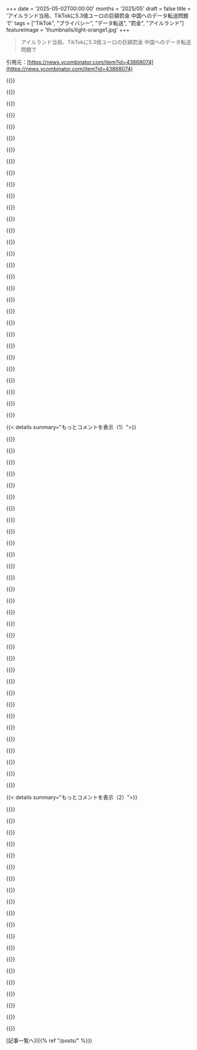 +++
date = '2025-05-02T00:00:00'
months = '2025/05'
draft = false
title = 'アイルランド当局、TikTokに5.3億ユーロの巨額罰金 中国へのデータ転送問題で'
tags = ["TikTok", "プライバシー", "データ転送", "罰金", "アイルランド"]
featureimage = 'thumbnails/light-orange1.jpg'
+++

> アイルランド当局、TikTokに5.3億ユーロの巨額罰金 中国へのデータ転送問題で

引用元：[https://news.ycombinator.com/item?id=43868074](https://news.ycombinator.com/item?id=43868074)




{{<matomeQuote body="「massive」って何基準よ？会社の収益に見合った罰金に慣れるべき時だろ。TikTokの去年の世界収益だけで200億ドルから260億ドルと推定されてるんだぜ。" userName="prof-dr-ir" createdAt="2025/05/02 10:59:15" color="#785bff">}}




{{<matomeQuote body="世界の収益がアイルランドが罰金課す管轄とどう関係あんの？俺はTikTokのファンでもユーザーでもないけど、他の大陸で稼いだお金はアイルランドに関係ないだろ。" userName="AlchemistCamp" createdAt="2025/05/02 11:01:55" color="">}}




{{<matomeQuote body="細かいけど、罰金は収益じゃなく利益（純利益）の割合にすべき。収益割合だと会社は破産する。世界の収益200億ドルで利益率20％と仮定すると利益40億ドル。罰金は世界利益の15％で、これはデカい。規制は曖昧で解釈次第なとこあるから、会社が遵守してると思っても違う判断されるし、複数の国が世界収益に罰金課すと重複して会社が破産する危険もあるって忘れないで。" userName="crazygringo" createdAt="2025/05/02 15:51:35" color="#38d3d3">}}




{{<matomeQuote body="罰金って、違法行為で得た利益より全然高くないと意味ないでしょ。TikTokがUSだけで100億ドル稼いでるなら、欧州の収益はそれより少ないはず。今回の罰金5.3億ユーロ（約6億ドル）って、欧州収益の少なくとも6％にあたる計算。これがズルして得た利益に見合う額かは知らないけど、全然甘い処分じゃないと思うよ。" userName="lolinder" createdAt="2025/05/02 11:51:32" color="#ff5733">}}




{{<matomeQuote body="てかさ、TikTokってこれでお金儲けしたってより、中国の諜報機関の一部として動いてるって言われてんじゃん。もしそうなら、世界全体でトントンなら罰金払い続けるの全然ヘーキだろうね。USでの利益をこれに使うんじゃない？" userName="lukeschlather" createdAt="2025/05/02 14:54:20" color="#ff5c5c">}}




{{<matomeQuote body="TikTokが他の普通アプリよりスパイツールだっていう証拠、まだ全然見たことないんだけど。ただ繰り返し言ってるだけじゃ本当にならないだろ。まあ、西側の諜報機関は信頼できる真実の情報源で、俺をスパイしたり嘘ついたりなんて絶対しないもんね。俺が悪かったわ！" userName="TechDebtDevin" createdAt="2025/05/02 16:25:47" color="">}}




{{<matomeQuote body="MetaとかGoogleとかMicrosoftがUS政府のためにスパイしないのに、TikTokだけ中国政府のためにスパイするなんて、誰も信じないと思うんだけど。これ明らかに二重基準だろ。" userName="SequoiaHope" createdAt="2025/05/02 16:36:21" color="">}}




{{<matomeQuote body="これ欧州ユーザーの件ね。欧州でビジネスするならGDPR守る義務あって、GDPRと同等の保護がない場所（中国とか）へのデータ転送は禁止。TikTokが欧州ユーザーデータを中国サーバーに送ったのが問題なんだ。アイルランドに管轄あるのはEUの”ワンストップショップ”制度でTikTokのEU本社がアイルランドだから。アイルランドがロビー活動で規制甘い国ってのもあるね。USへのデータ転送もCLOUD actとかで問題になることがある。" userName="noirscape" createdAt="2025/05/02 11:15:40" color="#ff5733">}}




{{<matomeQuote body="アイルランドの規制当局は、TikTokの欧州本社がアイルランドにあるからEUを代表して動いてるんだよ。旅行者がアイルランドで犯罪犯して『たった2週間しかいないから管轄ない』って言い張るみたいなもんだ。" userName="DrScientist" createdAt="2025/05/02 11:13:06" color="">}}




{{<matomeQuote body="罰金少ないのもそうだけど、時間かかりすぎなんだよ。もし言われてることが本当なら、中国は4年間EU市民の多くをスパイしてて、あと半年は続けられる（そして多分その後もやめない）状況で、結局一人当たり数ドル程度の罰金。USも遅いし、他の国は全然動いてない。結果として、敵対的な国が面白い動画使いながら、長い間、大した代償なしに大規模スパイ活動できちゃうってこと。" userName="tlb" createdAt="2025/05/02 13:27:09" color="#785bff">}}




{{<matomeQuote body="TikTokがお金の事気にしてると思う？あれプロパガンダ組織だよ。利益なんてクソほどどうでもいいんだよ。" userName="2OEH8eoCRo0" createdAt="2025/05/02 13:23:31" color="">}}




{{<matomeQuote body="Irelandが自国内で起きた犯罪で誰かを罰するのはいいけど、俺の疑問は、他大陸で稼いだ収益がなんでIrelandに関係あるんだってことだよ。君のアナロジーをもっと正確に言うと、Ireland人がゴミをポイ捨てした時より、New Yorkの給料を基準にして観光客に劇的に高い罰金を課すのと同じ感じだね。" userName="AlchemistCamp" createdAt="2025/05/02 14:43:24" color="">}}




{{<matomeQuote body="MetaやXも同じように厳しく調べられてるの？それともこれってChinaの妖怪扱い？" userName="hbarka" createdAt="2025/05/02 14:32:12" color="">}}




{{<matomeQuote body="だってさ、他の多くのテック企業と同じで、Tiktokは世界中の収益のほとんどを法人税率がめっちゃ低いIreland経由で送ってるんだよ。Tiktokが具体的にどうやってるかは知らないけど、大体の会社はIrishの会社に全てのIPを登録して、そこにライセンス料を払う形にしてるんだ。それが海外での利益全部になるようにね。だからIrishの規制当局は世界的にもすごい影響力を持ってて、外国企業のEU規制の入り口になることが多いんだよ。" userName="relistan" createdAt="2025/05/02 15:27:53" color="#ff33a1">}}




{{<matomeQuote body="なんでMaltaに住まないのか理由知ってる？EU加盟国だし、英語通じるし、Irelandで政治家を簡単に買収できるなら、人口55万人のMaltaならもっと簡単なはずでしょ。" userName="docdeek" createdAt="2025/05/02 11:33:37" color="">}}




{{<matomeQuote body="これは間違い。収益だけじゃ足りないよ。違反の範囲、期間、深刻さに基づいて、会社の総資産のかなりの割合を罰金にすべきだ。企業はユーザーデータを守らない。可能な限り低いコストで保管、隔離、保護してるだけ。意味のある結果がないと、責任ある慣行と説明責任を真剣に要求するまで、ユーザーデータの収集と拡散は増え続ける。会社が破産するリスクこそが、企業をちゃんと行動させるものだよ。罰則は企業にとって致命的であるべきだ。Microsoftみたいな巨大企業や適当な新しいスタートアップが同じ規制に従い、最低限の基準でユーザーデータを保護する必要があるなら、そして同じ程度の罰則を適用するなら、巨大企業が喜んで払うような恣意的に大きい罰金じゃなくて、行動に影響を与えられるんだ。大企業には弁護士チームがいて、実質的（時に明示的）に会計士やMBAホルダーと共謀して、製品やサービスを劣化させ、あらゆる収入を搾り取り、たまたま周辺の監視装置に遭遇した非顧客のデータまで搾取してる。個人データのプライバシーを守り、同意に基づかない追跡は全て制限する必要がある。一時性や基本的なセキュリティ基準を義務化する必要がある。これらの規制違反は企業にとって致命的になるようにし、経営陣には最低限の懲役刑を課すべきだ。これ未満だと、大企業は法を公然と、露骨に、繰り返して違反する。なぜなら、500億円多く稼ぎ、潜在的な競争相手を締め出せるなら、5億円や50億円の罰金なんて喜んで払うからね。これは実質的に、ユーザーデータを責任持って保管・管理できない巨大プラットフォームは、今の規模で運営を続けられなくなることを意味する。それは様々なサービスの断片化や分散化を意味し、独占を抑制し、市場の健全性を改善し、製品やサービスの進歩を促進するだろう。FAANGサイズの巨大企業にとって、一人でやってるスタートアップにとってと同じくらい意味のある、厳しく過激な結果がないと、問題は決して解決されない。FAANGやテック企業は規制を追い越し、その結果、多かれ少なかれ地球上のあらゆる生きている人間のデータが実質的に完全に支配されてしまった。これは受け入れられないし、変わる唯一の方法は、USが我々をここまで導いた搾取的で無責任な慣行に厳しい措置を取ることだ。こいつらクソ野郎どもを破産させろ。MetaもAlphabetもAmazonも必要ない。彼らは利益のために世界をめちゃくちゃにする権利はない。倫理的かつ責任を持って運営できないなら、全く運営を許可されるべきじゃないんだ。" userName="observationist" createdAt="2025/05/02 16:27:26" color="#45d325">}}




{{<matomeQuote body="二重基準じゃないよ。Metaも似たような違反で罰金食らってるし。Googleは実際、法律守ってるみたいだよ。" userName="lukeschlather" createdAt="2025/05/02 19:30:28" color="">}}




{{<matomeQuote body="「共産主義プロパガンダ組織」が、ほぼ全ての左翼思想に反対するRIGHT WINGのアメリカの政治家/政党に何百万ドルも寄付したり、ボードメンバーにWesternの資本家を含めたりしてるのが変だな。[0]: https://www.barrons.com/articles/trump-campaign-donations-ti...<br>[1]: https://www.msnbc.com/the-reidout/reidout-blog/tiktok-ceo-tr...<br>[2]: https://mezha.media/en/2025/01/17/tiktok-to-be-the-main-spon...<br>中国のプロパガンダ組織が、文字通り自国の社会を崩壊させたいと思ってる外国の政治的敵対勢力に資金提供するなんて、かなり馬鹿げてると思うんだけどね。でもWestern Intelligenceの情報源がプロパガンダ組織だって言ってるなら、それはTRUEに違いないんだろうな！" userName="TechDebtDevin" createdAt="2025/05/02 16:35:08" color="#38d3d3">}}




{{<matomeQuote body="Alibabaの方が良い例かもしれないね。AlibabaがChina市場での成長でグローバル収益増やしたからって、Irelandがもっと罰金課すべき理由はなんだ？Ireland、いやEU全体の収益が上がったからなら、その正当性は分かるけどさ。でもAlibabaの収益がChina国内での物流改善で上がってるだけなら、Irelandがそこから何か得るべき理由はなんだ？" userName="AlchemistCamp" createdAt="2025/05/02 15:40:32" color="">}}




{{<matomeQuote body="＞ アメリカはこんな行動を抑え込むのに真剣な努力をしてないって？<br>あからさまな禁止の脅威の下で強制売却させようとしてんじゃん？" userName="chmod775" createdAt="2025/05/03 04:32:38" color="">}}




{{<matomeQuote body="この裁定に関わる関係者の理解が足りてないよ。1. 罰金は抑止とコンプライアンスを促すため。2. 市民が使うサービス潰すのはダメ。Uberが良い例。3. 収益の10%とかデカい罰金は企業も真剣になるし、役員報酬にも響く。要するに、君の意見は熱いけどマイノリティ。それを政策の根拠にするのはおかしい。" userName="linkregister" createdAt="2025/05/02 16:52:29" color="#ff5733">}}




{{<matomeQuote body="＞ ”massive”って何の基準で？<br>他の罰金と比べて？金額なら史上最高額トップ20くらい、Europeのプライバシー罰金ならトップ3だよ。<br>＞ 企業の収益の適正な割合で罰金が課されるのに慣れるべき<br>”慣れる”ことが何を変えるの？それでも巨額だし、こんなのが普通になっちゃダメでしょ。" userName="PurpleRamen" createdAt="2025/05/02 12:10:24" color="">}}




{{<matomeQuote body="年間収益の割合で見れば、絶対額ほどデカくないよ。3%くらい。その3%だけじゃなく、データで得たメリット（金とか政治的影響力とか）も考慮しないとね。もしChinaから年1.5億ドルとか貰って4年データ送ってたとしたら…罰金払っても儲かってるはず！(1.5億ドルは適当な例だけど、リスクに見合う経費かもって話)" userName="ziddoap" createdAt="2025/05/02 13:45:45" color="#785bff">}}




{{<matomeQuote body="Tiktokの場合、収益がIreland経由だからだよ。<br>追記：一般的な仕組みについてはここを見て https://archive.is/0hcAK" userName="relistan" createdAt="2025/05/02 16:02:49" color="#ff5c5c">}}




{{<matomeQuote body="利益の割合で決めるなんてHollywood会計を招くだけ。”あら、利益がありません、金をぐるぐる回す会計士のおかげで”みたいにね。<br>＞ 単に企業を破産させるのは、行動を変えるという目標にはそぐわない<br>いや、そぐうでしょ。会社潰して投資家も皆焼け野原にすれば、良い教訓になるって。" userName="lupusreal" createdAt="2025/05/02 16:25:03" color="">}}




{{<matomeQuote body="私の推測だけど、ただ物理的というか、怠惰な理由だと思う。前はUKに本社あって、そこの特別な取り決めでEUの規制を色々避けられてたんだよ。で、Brexitがあったから、一番近い所に移っただけ。" userName="noirscape" createdAt="2025/05/02 12:31:44" color="">}}




{{<matomeQuote body="なんでダメなの？国は法律の範囲内で好きなだけ罰金決められるでしょ。罰がどれだけ現実的かって議論はできるけど、それは道徳性（君のコメントのトーンからすると、そこがスタート地点だろうけど）とは別の話だよ。" userName="scott_w" createdAt="2025/05/02 13:14:48" color="">}}




{{<matomeQuote body="法を守ってるAmerican企業は、君らの生活潰そうと敵対政府と組んでる別の企業みたいに監視されないよ。なんで？Play storeのソーシャルアプリカテゴリーでDLできるからって、 some how平等なの？それって、Facebook Marketplaceで買い物できるのにvk.comでAmericanのクレカ使えないのはなんで？って聞くようなもんだろ？" userName="ipaddr" createdAt="2025/05/02 19:20:44" color="">}}




{{<matomeQuote body="TikTokの大きな市場にJapanがあるんだって．特にショップの売上はJapanで去年2倍になったらしい．その収益は日本の税金がかかるから，Irelandとは関係ない話だよ．" userName="AlchemistCamp" createdAt="2025/05/03 02:22:07" color="">}}




{{<matomeQuote body="（TIL）「Є」は「U+0404 Cyrillic Capital Letter Ukrainian Ie」っていう文字なんだって．<br><br>詳しい情報はここのリンクで見てね．<br>https://codepoints.net/U+0404" userName="myfonj" createdAt="2025/05/02 12:17:22" color="">}}




{{< details summary="もっとコメントを表示（1）">}}

{{<matomeQuote body="あとね，「€」記号は金額の後ろにつくんだよ．「$」みたいに前にじゃない．" userName="faraggi" createdAt="2025/05/02 12:11:42" color="">}}




{{<matomeQuote body="その書き方は通貨じゃなくて，言語によるんじゃないかな．例えば，Germanだと普通は後ろだけど，Dutchだと普通は前につくみたいだよ．" userName="jtvjan" createdAt="2025/05/02 12:22:03" color="">}}




{{<matomeQuote body="それは実際，国によって違うんだよ．Irelandだと前に（接頭辞として）つけるんだ．" userName="Cribbin" createdAt="2025/05/02 12:19:10" color="">}}




{{<matomeQuote body="一部の国だけだよ．通貨記号がどこに来るかは，使う場所（locale）によるんだ．" userName="secondcoming" createdAt="2025/05/02 12:19:55" color="">}}




{{<matomeQuote body="それはホント，localeによるもので，国ってより細かい場所によるんだよ．例えば，en-caとfr-caでは，「$」がそれぞれ前に／後ろにつくんだ．" userName="Marsymars" createdAt="2025/05/02 14:16:47" color="">}}




{{<matomeQuote body="どこでもそうじゃないよ＞記号の位置は国によって色々．前の通貨の書き方を引き継いでて，前に記号つけてた国はEuro記号も前，後ろだった国は後ろだよ．EnglishだとDollarやPoundみたいに普通は金額の前にスペースなしで置くけど，他のEuropean言語と逆．EUのスタイルガイドでもEnglishは前，他は後って決まってるんだ．<br>詳しくはここを見てね．<br>https://en.wikipedia.org/wiki/Euro_sign#Use" userName="switch007" createdAt="2025/05/02 12:16:57" color="#785bff">}}




{{<matomeQuote body="アイルランドはEUの一部でGDPR執行をリードしてるから、罰金はEU全体のためだよ．罰金額は企業規模で変わり、公開されるから評判も落ちて抑止力になるんだ．罰金はアイルランドじゃなくEU予算に入るよ．他のEU国も一部受け取れるから、アイルランドが独り占めするわけじゃないんだ．罰金を重すぎ／軽すぎって言うのはGDPRへの誤解だよ．" userName="s_dev" createdAt="2025/05/02 13:20:32" color="#ff5c5c">}}




{{<matomeQuote body="＞…世界収益の割合か多額の固定額の高い方．これは最大罰金を定めるために使われるってことに注目すべきだよ．そして規制当局はその最大罰金のX％を科せるんだ．これは個々のEU加盟国が企業を引き付けるために罰金を低くしすぎるのを避けるために定められてるってことにも注目すべきだよ（Irelandが以前，税金が低すぎる件で問題になったようにね）．" userName="tossandthrow" createdAt="2025/05/02 13:37:03" color="#45d325">}}




{{<matomeQuote body="＞Irelandが巨額の罰金を徴収したら，その額はIrelandが通常EU予算に拠出するはずだった分から基本的に相殺される．IrelandがXだけ拠出金が少なくなるのは実質的にXだけ金を稼ぐのと同じことだよ；それはIrelandの懐に入るだけだよ．（もちろん，これは他のEU国から請求されない部分だけの話だけどね）．" userName="NoahZuniga" createdAt="2025/05/02 20:31:02" color="">}}




{{<matomeQuote body="罰金の流れの詳細について参考文献があると本当に助かるな，こういう話はよく出てくるからさ．ここで何十もの投稿があるけど，GDPRが話題になるといつも論争になるんだよ．" userName="pjc50" createdAt="2025/05/02 13:52:49" color="">}}




{{<matomeQuote body="彼らは法に従って行動してるんだろうけど，俺はデータ流出じゃなくて，アプリのアルゴリズム，ひいてはユーザーへの影響力の流入の方が大きな脅威だと思うんだ．" userName="WorldPeas" createdAt="2025/05/02 13:56:42" color="">}}




{{<matomeQuote body="二つ疑問に思うことがあるんだ．まず，これらの罰金は実際に科されるのかな，それとも延々と上訴される類いのものかな．そして二つ目，罰金はどこに行くのかな？TiktokがIrelandで罰金を受けてるから，罰金がIrish governmentに行くみたいに聞こえるんだけど，それはおかしい気がする．罰金はEU全体の文脈で査定されてるのに，Irelandだけが収益を得るの？これは壊れてるね．" userName="SilverBirch" createdAt="2025/05/02 11:32:02" color="">}}




{{<matomeQuote body="UKの規制当局はさ、罰金出したお金のほぼ全部（経費ちょっと引いた分ね）をconsolidated fundに入れるんだって、つまり税金と同じとこ。これは大体予想通り。EUは法執行を直接やることはほとんどなくて、だいたいnational regulatorsがやってる。これはAppleの件とは逆だね、あの時はEUがIrish governmentにAppleから税金をもっと取らなかったから罰金出したんだもんね。" userName="pjc50" createdAt="2025/05/02 11:50:14" color="#45d325">}}




{{<matomeQuote body="はっきりさせとくけど、UKは全然関係ないと思うよ。これはRepublic of Irelandが出した罰金みたい。Republic of IrelandはUKじゃない（でも、UKと違ってまだEUにいる）。" userName="tailspin2019" createdAt="2025/05/02 13:47:56" color="">}}




{{<matomeQuote body="で、罰金はどこ行くの？誰か間違ってたら教えて欲しいんだけど、このお金は結局EU全体の予算に入るらしいから、俺たちEU residentsは税金がちょっと安くなる感じ？でも国によっても違うみたいで、SpainはDPAが自分で取っとくのがちょっと変わってるね。" userName="diggan" createdAt="2025/05/02 11:37:54" color="">}}




{{<matomeQuote body="君、ちょっと違うよ。罰金は結局EU全体の予算には入るけど、member countriesからの貢献金がちょっと減るだけだから、俺たちの税金が安くなるってことにはならないよ。" userName="tpm" createdAt="2025/05/02 13:37:00" color="#ff5c5c">}}




{{<matomeQuote body="ああ、ごめん、分かりにくかったかも。EU residentsが文字通り税金請求書に項目ができるって意味じゃなくて。罰金が全体の予算に入るから、予算がちょっとだけ増えて、税金を上げなくても済むって感じ。" userName="diggan" createdAt="2025/05/02 13:43:06" color="">}}




{{<matomeQuote body="EU residentsが税金ちょっと安くなるって話についてだけど、このケースは分かんないけど、政府の一般財源がこんな風に扱われるの見たことないな。政府って「配当」なんてめったに出さないよ。特定の投票層を狙ってる時以外はね。" userName="skeeter2020" createdAt="2025/05/02 12:27:05" color="">}}




{{<matomeQuote body="特にEUは、基本的に均衡予算でやってるんだ。だからmember state contributions以外の収入が増えると、必要なmember state contributionsが減る。もちろん、それぞれのmember stateがその分のお金をどうするかは自由だけどね。" userName="rsynnott" createdAt="2025/05/02 13:56:09" color="#38d3d3">}}




{{<matomeQuote body="もしこれが本当にIrelandだけの話なら、TiktokはIrelandから撤退して罰金払わないかもね。Irelandは小さいmarketだし、5億3千万ユーロ稼ぐのに永遠にかかるだろうから。" userName="aurareturn" createdAt="2025/05/02 11:34:43" color="">}}




{{<matomeQuote body="TikTokはさ、IrelandにEU officeがあるから、そこでこのcaseが起きてるんだよ。verdictはentire EUに向けてだから、彼らはEU marketからexitしなきゃいけないことになる。" userName="tossandthrow" createdAt="2025/05/02 11:39:39" color="#ff33a1">}}




{{<matomeQuote body="TikTok EUはIrelandに本拠地があるから、data centreごと引っ越さなきゃね。彼らのcorporate structureについても、すごく興味深いreadがあるよ。「特にcorporate structureについてだけど、TikTok UKがByteDanceのoperations in Chinaの子会社っていうmisconceptionがあるけど、そうじゃない。TikTok UKはCayman Islandsにincorporatedされたglobal parent company ByteDance Ltdがownedしてるんだ」って。みんなChinaをglobal enemy of freedom and accountabilityだとか言うけど、Grand Caymanもbad actor or protector thereofとしてunderestimatedできないと思うね。" userName="pjc50" createdAt="2025/05/02 11:58:46" color="#785bff">}}




{{<matomeQuote body="EU GDPRの管轄だから、たぶんヨーロッパから撤退するしかないんじゃ？" userName="rsynnott" createdAt="2025/05/02 13:56:50" color="">}}




{{<matomeQuote body="https://www.enforcementtracker.com/ 見てみて。" userName="s_dev" createdAt="2025/05/02 12:17:01" color="#ff5733">}}




{{<matomeQuote body="罰金で回収した金は全部、こういう会社のプライバシー侵害を調査したり公表したりするのに使うべきだよ。<br>要は、自分たちの監視費用を自分で払わせるべき。<br>大量に集めてるデータが将来AIでどう使われるか分かんないし、かなり怖いよね。" userName="lazyeye" createdAt="2025/05/02 18:33:15" color="">}}




{{<matomeQuote body="ちょっと話はそれるけどさ、罰金のお金ってそれを科した政府はどう使うの？ 例えば、データプライバシー関連の活動とかに使われるのかな？" userName="tiffanyh" createdAt="2025/05/02 16:24:19" color="">}}




{{<matomeQuote body="税金って特定の目的のために使われることってほとんどないんだ。<br>たいていの国では、”クマ税”を払っても、それがクマ退治のためだけに集められる大きな資金になるわけじゃない。<br>だからこういう罰金も、普通は政府の一般歳入になるよ。<br>UKでは、データ侵害の罰金は執行機関の運営に使われて、残りは国庫に戻されるんだ。<br>https://ico.org.uk/about-the-ico/who-we-are/how-we-are-funde..." userName="edent" createdAt="2025/05/02 16:29:18" color="#38d3d3">}}




{{<matomeQuote body="この件はUKは関係ないよ。アイルランドのIrish Data Protection Commissionが担当してるんだ。<br>https://www.dataprotection.ie/en/who-we-are" userName="splatterxl" createdAt="2025/05/02 21:15:22" color="#ff33a1">}}




{{<matomeQuote body="EUの場合は、罰金があると加盟国が翌年のEU予算への拠出を少し減らせるってこと。<br>EU予算自体は大きく変わらないから、実質的には”お金が増える”って感じじゃないかな。（一歩飛ばしちゃったかもだけど、この罰金はアイルランド固有じゃなくてEU全体にかかるもので、たしか罰金はEUに支払われるはず）" userName="arlort" createdAt="2025/05/02 19:17:12" color="#38d3d3">}}




{{<matomeQuote body="責任者とか偉い人を罰しないと、この罰金って全然意味ないし、効果ゼロだよ。" userName="GrumpyNl" createdAt="2025/05/02 12:50:29" color="">}}

{{</details>}}




{{< details summary="もっとコメントを表示（2）">}}

{{<matomeQuote body="しかも、罰金が稼ぎより少ないなら、それって罰金じゃなくてただのビジネス費用じゃん。" userName="thinkingtoilet" createdAt="2025/05/02 13:14:40" color="">}}




{{<matomeQuote body="Grahnって人がTikTokは中国当局から欧州のユーザーデータ要求されたこともないし、渡したこともないって言ってる＞笑。ハイハイ分かった。中国の情報機関ってマジで居眠りしてんのかね（って疑うけど）。" userName="petesergeant" createdAt="2025/05/02 10:54:09" color="#ff33a1">}}




{{<matomeQuote body="っていうか、要求なんかいらないんだと思う。サーバーに直接繋がってるんじゃない？" userName="lukan" createdAt="2025/05/02 11:02:27" color="">}}




{{<matomeQuote body="中国政府ってさ、マジでメッセージとか金融サービス全部に直接入り込むの強制してるんだよ。もしWeChatで政府の悪口言ったら、すぐに警察から電話かかってくるって。" userName="feverzsj" createdAt="2025/05/02 11:25:00" color="#ff5733">}}




{{<matomeQuote body="面白い事実なんだけどさ、中国のiCloudって実はAppleが運営してないんだよ。AIPO Cloud (Guizhou) Technology Co. Ltdって会社がやってて、利用規約とかプライバシーポリシーも他のiCloudとは違うの。" userName="diggan" createdAt="2025/05/02 11:39:22" color="#45d325">}}




{{<matomeQuote body="そうそう、それって要求じゃなくて命令だったからね。" userName="trollbridge" createdAt="2025/05/02 12:38:19" color="">}}




{{<matomeQuote body="それって仲介者がいるってこと？" userName="hengheng" createdAt="2025/05/02 10:59:43" color="">}}




{{<matomeQuote body="もし中国政府にデータ渡してても、彼らは絶対に本当のこと言うだろうし、ビジネスのために嘘つくなんて絶対しないって信じてるよ /s" userName="DarkWiiPlayer" createdAt="2025/05/02 10:57:40" color="#785bff">}}




{{<matomeQuote body="その言い方、結構信じられるかもね。要求は一度もなかったっていうのは本当で、中国政府は要求なしに必要なデータに勝手にアクセスしてるだけなんだよ。" userName="doix" createdAt="2025/05/02 11:13:27" color="#ff33a1">}}




{{<matomeQuote body="このIrish privacy watchdogって、TikTokのデータがIrish governmentとかU.Sとかに送られるのも調査してんの？もしそうじゃないなら、ただの権力争いじゃん。誰が自分たちの国民をスパイする権利を持つかで揉めてるだけ。" userName="hnpolicestate" createdAt="2025/05/02 16:18:45" color="#ff5733">}}




{{<matomeQuote body="Irish resident一人あたりざっと€100ってことか。悪くないね。" userName="rbanffy" createdAt="2025/05/02 14:52:00" color="">}}




{{<matomeQuote body="それよりEU citizen一人あたり€1.50くらいじゃない？" userName="barbazoo" createdAt="2025/05/02 15:49:28" color="">}}




{{<matomeQuote body="EUの他の機関もBytedanceにダメージ与えられるよ。" userName="rbanffy" createdAt="2025/05/02 15:59:59" color="">}}




{{<matomeQuote body="GDPRだけじゃないでしょ。他の法律も破ってたら、それもあり得る。" userName="Macha" createdAt="2025/05/02 16:34:39" color="">}}




{{<matomeQuote body="正直、禁止よりは断然マシなアイデアだね。まあUSの規制当局は気に入らないだろうけど。だってUSもChinaと同じくらいEUユーザーのデータを吸い上げたいだろうし。" userName="DarkmSparks" createdAt="2025/05/02 11:37:26" color="#ff5733">}}




{{<matomeQuote body="Lmao、彼らにとっては端金でしょ。でもみんな知ってたことだよね、いつもこうなんだから。国とか国境とかないんだよ。あるのは富、ただ集中した富だけ。" userName="fennecbutt" createdAt="2025/05/03 00:10:59" color="">}}




{{<matomeQuote body="なんか、彼らの全体的な主張を弱めちゃう感じだね。" userName="daft_pink" createdAt="2025/05/02 17:35:06" color="">}}




{{<matomeQuote body="プライバシー気にするやつは絶対にTikTokから離れるべき。マジで馬鹿げてる。さっさとアプリ禁止しろよ！" userName="udev4096" createdAt="2025/05/02 10:54:27" color="">}}




{{<matomeQuote body="「さっさとアプリ禁止しろよ」って？じゃあFB、Insta、Google、Youtubeとかは？TikTokとの唯一の違いはChinaにあるってだけじゃん。" userName="lukan" createdAt="2025/05/02 11:01:29" color="">}}

{{</details>}}



[記事一覧へ]({{% ref "/posts/" %}})
